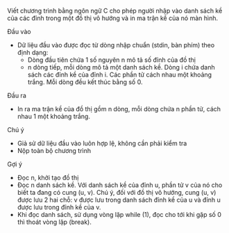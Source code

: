 Viết chương trình bằng ngôn ngữ C cho phép người nhập vào danh sách kề của các đỉnh trong một đồ thị vô hướng và in ma trận kề của nó màn hình.

Đầu vào
- Dữ liệu đầu vào được đọc từ dòng nhập chuẩn (stdin, bàn phím) theo định dạng:
  - Dòng đầu tiên chứa 1 số nguyên n mô tả số đỉnh của đồ thị
  - n dòng tiếp, mỗi dòng mô tả một danh sách kề. Dòng i chứa danh sách các đỉnh kề của đỉnh i. Các phần tử cách nhau một khoảng trắng. Mỗi dòng đều kết thúc bằng số 0.

Đầu ra
- In ra ma trận kề của đồ thị gồm n dòng, mỗi dòng chứa n phần tử, cách nhau 1 một khoảng trắng.

Chú ý
- Giả sử dữ liệu đầu vào luôn hợp lệ, không cần phải kiểm tra
- Nộp toàn bộ chương trình

Gợi ý
- Đọc n, khởi tạo đồ thị
- Đọc n danh sách kề. Với danh sách kề của đỉnh u, phần tử v của nó cho biết ta đang có cung (u, v). Chú ý, đối với đồ thị vô hướng, cung (u, v) được lưu 2 hai chỗ: v được lưu trong danh sách đỉnh kề của u và đỉnh u được lưu trong đỉnh kề của v.
- Khi đọc danh sách, sử dụng vòng lặp while (1), đọc cho tới khi gặp số 0 thì thoát vòng lặp (break).
